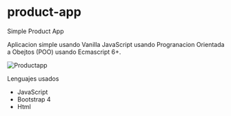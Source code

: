 # product-app
Simple Product App

Aplicacion simple usando Vanilla JavaScript usando Progranacion Orientada a Obejtos (POO) usando Ecmascript 6+.

![Productapp](https://user-images.githubusercontent.com/89697398/193088973-5a9dd6af-7f67-4448-9c11-bd7ce79dc3fa.jpg)

Lenguajes usados
- JavaScript
- Bootstrap 4
- Html
